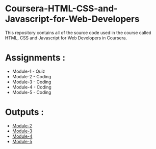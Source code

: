 # Coursera-HTML-CSS-and-Javascript-for-Web-Developers

This repository contains all of the source code used in the course called HTML, CSS and Javascript for Web Developers in Coursera.




# Assignments :

* Module-1 - Quiz 
* Module-2 - Coding
* Module-3 - Coding
* Module-4 - Coding
* Module-5 - Coding


# Outputs :

* [Module-2](https://mavericketoff.github.io/CourseraWeb/Assignments/module-2/index.html)
* [Module-3](https://mavericketoff.github.io/CourseraWeb//Assignments/module-3/index.html)
* [Module-4](https://mavericketoff.github.io/CourseraWeb//Assignments/module-4/index.html)
* [Module-5](https://mavericketoff.github.io/CourseraWeb//Assignments/module-5/index.html)
